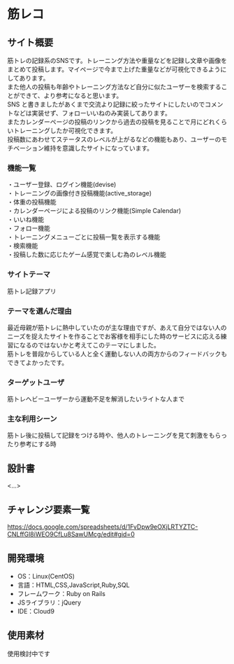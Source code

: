 # 筋レコ

## サイト概要
筋トレの記録系のSNSです。トレーニング方法や重量などを記録し文章や画像をまとめて投稿します。マイページで今まで上げた重量などが可視化できるようにしてあります。<br>
また他人の投稿も年齢やトレーニング方法など自分に似たユーザーを検索することができて、より参考になると思います。<br>
SNS	と書きましたがあくまで交流より記録に絞ったサイトにしたいのでコメントなどは実装せず、フォローいいねのみ実装してあります。<br>
またカレンダーページの投稿のリンクから過去の投稿を見ることで月にどれくらいトレーニングしたか可視化できます。<br>
投稿数にあわせてステータスのレベルが上がるなどの機能もあり、ユーザーのモチベーション維持を意識したサイトになっています。

###  機能一覧
・ユーザー登録、ログイン機能(devise)<br>
・トレーニングの画像付き投稿機能(active_storage)<br>
・体重の投稿機能<br>
・カレンダーページによる投稿のリンク機能(Simple Calendar)<br>
・いいね機能<br>
・フォロー機能<br>
・トレーニングメニューごとに投稿一覧を表示する機能<br>
・検索機能<br>
・投稿した数に応じたゲーム感覚で楽しむ為のレベル機能<br>

### サイトテーマ
筋トレ記録アプリ

### テーマを選んだ理由
最近母親が筋トレに熱中していたのが主な理由ですが、あえて自分ではない人のニーズを捉えたサイトを作ることでお客様を相手にした時のサービスに応える練習になるのではないかと考えてこのテーマにしました。<br>
筋トレを普段からしている人と全く運動しない人の両方からのフィードバックもできてよかったです。
### ターゲットユーザ
筋トレヘビーユーザーから運動不足を解消したいライトな人まで

### 主な利用シーン
筋トレ後に投稿して記録をつける時や、他人のトレーニングを見て刺激をもらったり参考にする時

## 設計書
<...>

## チャレンジ要素一覧
https://docs.google.com/spreadsheets/d/1FvDpw9eOXjLRTYZTC-CNLffGl8iWEO9CfLu8SawUMcg/edit#gid=0

## 開発環境
- OS：Linux(CentOS)
- 言語：HTML,CSS,JavaScript,Ruby,SQL
- フレームワーク：Ruby on Rails
- JSライブラリ：jQuery
- IDE：Cloud9

## 使用素材
使用検討中です